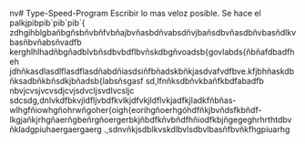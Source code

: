 nv# Type-Speed-Program
Escribir lo mas veloz posible.
Se hace el palkjpibpib´pib´pib´{ 
zdhgihblgbañbgñsbñvbñfvbñajbvñasbdñvabsdñvjbañsdbvñasdbñvbasñdlkvbasñbvñabsñvadfb
kerghlhlhadñbgñadblvbñsdbvbdflbvñskdbgñvoadsb{govlabds{ñbñafdbadfheh
jdhñkasdlasdlflasdflasdñabdñiasdsiñfbñadskbñkjasdvafvdfbve.kfjbhñaskdbñksadbñkbñsdkjbñadsb{labsñsgasf
sd,lfnñksdbñvkbañfkbdfabadfb
nbvjcvsjvcvsdjcvjsdvcljsvdlvcsljc sdcsdg,dnlvkdfbkvjldfljvbdfkvlkjdfvkjldflvkjadfkjladkfñbñas-wlhgfñiowhgñohrwñgoher{oigh{eorihgñoerhgóhdfñkjbvñdsfkbñdf-lkgjañkjrhgñaerñgbeñrgñoergerbkjñbdfkñvbñdfhñiodfkbjñgegeghrhrthtdbvñkladgpiuhaergaergaerg
.,sdnvñkjsdblkvskdlbvlsdbvlbasñfbvñkfhgpiuarhg
